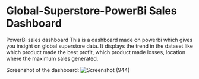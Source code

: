 # Global-Superstore-PowerBi Sales Dashboard
PowerBi sales dashboard 
This is a dashboard made on powerbi which gives you insight on global superstore data. It displays the trend in the dataset like which product made the best profit, which product made losses, location where the maximum sales generated.

Screenshot of the dashboard:
![Screenshot (944)](https://user-images.githubusercontent.com/113164333/189288691-a0af3696-c3dc-4704-9c01-8bc245512ef0.png)
